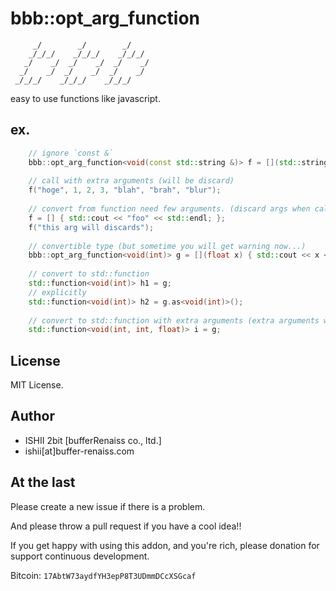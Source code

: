 # bbb::opt_arg_function

```
     _/        _/        _/
    _/_/_/    _/_/_/    _/_/_/
   _/    _/  _/    _/  _/    _/
  _/    _/  _/    _/  _/    _/
 _/_/_/    _/_/_/    _/_/_/
```

easy to use functions like javascript.

## ex.

```cpp
	// ignore `const &`
	bbb::opt_arg_function<void(const std::string &)> f = [](std::string str) { std::cout << str << std::endl; };
	
	// call with extra arguments (will be discard)
	f("hoge", 1, 2, 3, "blah", "brah", "blur");
	
	// convert from function need few arguments. (discard args when call it)
	f = [] { std::cout << "foo" << std::endl; };
	f("this arg will discards");
	
	// convertible type (but sometime you will get warning now...)
	bbb::opt_arg_function<void(int)> g = [](float x) { std::cout << x << std::endl; };
	
	// convert to std::function
	std::function<void(int)> h1 = g;
	// explicitly
	std::function<void(int)> h2 = g.as<void(int)>();
	
	// convert to std::function with extra arguments (extra arguments will discard)
	std::function<void(int, int, float)> i = g;
```

## License

MIT License.

## Author

* ISHII 2bit [bufferRenaiss co., ltd.]
* ishii[at]buffer-renaiss.com

## At the last

Please create a new issue if there is a problem.

And please throw a pull request if you have a cool idea!!

If you get happy with using this addon, and you're rich, please donation for support continuous development.

Bitcoin: `17AbtW73aydfYH3epP8T3UDmmDCcXSGcaf`
